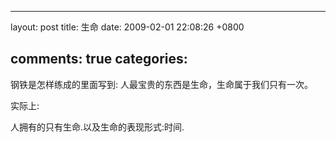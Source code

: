 
---
layout: post
title: 生命
date: 2009-02-01 22:08:26 +0800

comments: true
categories: 
---
钢铁是怎样练成的里面写到: 人最宝贵的东西是生命，生命属于我们只有一次。

实际上:

人拥有的只有生命.以及生命的表现形式:时间.
